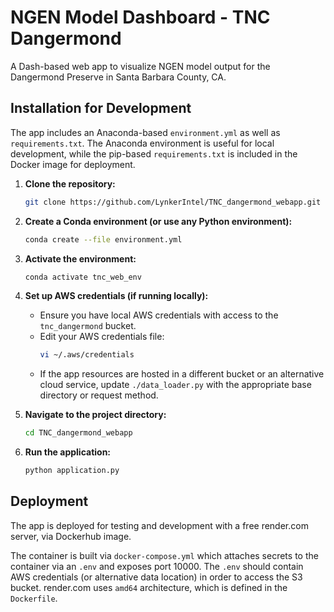 # NGEN Model Dashboard - TNC Dangermond

A Dash-based web app to visualize NGEN model output for the Dangermond Preserve in Santa Barbara County, CA.

## Installation for Development

The app includes an Anaconda-based `environment.yml` as well as `requirements.txt`. The Anaconda environment is useful for local development, while the pip-based `requirements.txt` is included in the Docker image for deployment.


1. **Clone the repository:**
   ```bash
   git clone https://github.com/LynkerIntel/TNC_dangermond_webapp.git
   ```

2. **Create a Conda environment (or use any Python environment):**
   ```bash
   conda create --file environment.yml
   ```

3. **Activate the environment:**
   ```bash
   conda activate tnc_web_env
   ```

4. **Set up AWS credentials (if running locally):**
   - Ensure you have local AWS credentials with access to the `tnc_dangermond` bucket.
   - Edit your AWS credentials file:
     ```bash
     vi ~/.aws/credentials
     ```
   - If the app resources are hosted in a different bucket or an alternative cloud service, update `./data_loader.py` with the appropriate base directory or request method.

5. **Navigate to the project directory:**
   ```bash
   cd TNC_dangermond_webapp
   ```

6. **Run the application:**
   ```bash
   python application.py
   ```

## Deployment
The app is deployed for testing and development with a free render.com server, via Dockerhub image.

The container is built via `docker-compose.yml` which attaches secrets to the container via an `.env` and exposes port 10000. The `.env` should contain AWS credentials (or alternative data location) in order to access the S3 bucket. render.com uses `amd64` architecture, which is defined in the `Dockerfile`. 